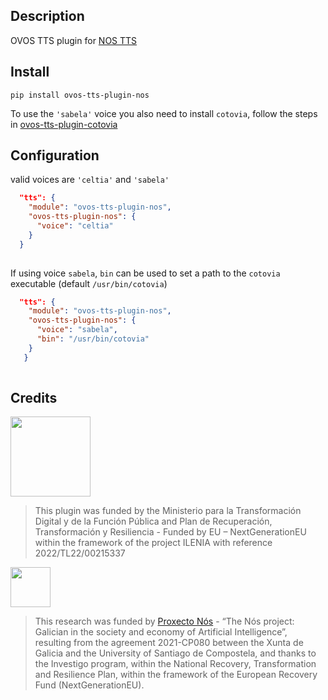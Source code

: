 ## Description

OVOS TTS plugin for [NOS TTS](https://tts.nos.gal/)

## Install

`pip install ovos-tts-plugin-nos`

To use the `'sabela'` voice you also need to install `cotovia`, follow the steps in [ovos-tts-plugin-cotovia](https://github.com/OpenVoiceOS/ovos-tts-plugin-cotovia)

## Configuration

valid voices are  `'celtia'` and  `'sabela'`

```json
  "tts": {
    "module": "ovos-tts-plugin-nos",
    "ovos-tts-plugin-nos": {
      "voice": "celtia"
    }
  }
 
```

If using voice `sabela`, `bin` can be used to set a path to the `cotovia` executable (default `/usr/bin/cotovia`)

```json
  "tts": {
    "module": "ovos-tts-plugin-nos",
    "ovos-tts-plugin-nos": {
      "voice": "sabela",
      "bin": "/usr/bin/cotovia"
    }
   }
 
```


## Credits

<img src="img.png" width="128"/>

> This plugin was funded by the Ministerio para la Transformación Digital y de la Función Pública and Plan de Recuperación, Transformación y Resiliencia - Funded by EU – NextGenerationEU within the framework of the project ILENIA with reference 2022/TL22/00215337

<img src="img_1.png" width="64"/>

> This research was funded by [Proxecto Nós](https://github.com/proxectonos) - “The Nós project: Galician in the society and economy of Artificial Intelligence”, resulting from the agreement 2021-CP080 between the Xunta de Galicia and the University of Santiago de Compostela, and thanks to the Investigo program, within the National Recovery, Transformation and Resilience Plan, within the framework of the European Recovery Fund (NextGenerationEU).
